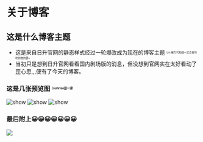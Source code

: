 # 关于博客
## 这是什么博客主题
- 这是来自日升官网的静态样式经过一轮爆改成为现在的博客主题<sup><sub><sub><sup>（ps:被万代知道一定会官司吃到饱的罢~</sup></sub></sub></sup>
- 当初只是想到日升官网看看国内剧场版的消息，但没想到官网实在太好看动了歪心思,,,便有了今天的博客。
### 这是几张预览图<sup><sub><sub><sup>（sunrise是一家</sup></sub></sub></sup> 
![show](http://149.88.95.15:9000/image/show.png)
![show](http://149.88.95.15:9000/image/show1.png)
![show](http://149.88.95.15:9000/image/show2.png)
### 最后附上😀😀😀😀😀😀😀
![](http://149.88.95.15:9000/image/3.jpg)
